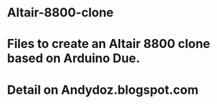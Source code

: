 # Altair-8800-clone
# Files to create an Altair 8800 clone based on Arduino Due. 
# Detail on Andydoz.blogspot.com


